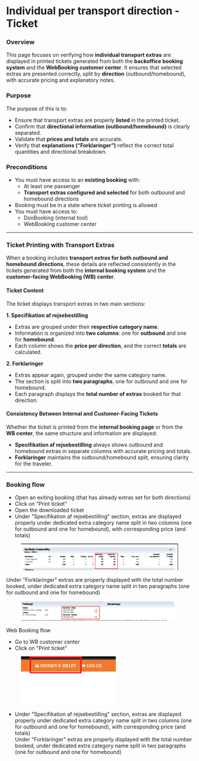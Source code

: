 # Individual per transport direction - Ticket

### **Overview**

This page focuses on verifying how **individual transport extras** are displayed in printed tickets generated from both the **backoffice booking system** and the **WebBooking customer center**. It ensures that selected extras are presented correctly, split by **direction** (outbound/homebound), with accurate pricing and explanatory notes.

### **Purpose**

The purpose of this is to:

* Ensure that transport extras are properly **listed** in the printed ticket.
* Confirm that **directional information (outbound/homebound)** is clearly separated.
* Validate that **prices and totals** are accurate.
* Verify that **explanations (“Forklaringer”)** reflect the correct total quantities and directional breakdown.

### **Preconditions**

* You must have access to an **existing booking** with:
  * At least one passenger
  * **Transport extras configured and selected** for both outbound and homebound directions
* Booking must be in a state where ticket printing is allowed
* You must have access to:
  * DooBooking (internal tool)
  * WebBooking customer center

***

### Ticket Printing with Transport Extras

When a booking includes **transport extras for both outbound and homebound directions**, these details are reflected consistently in the tickets generated from both the **internal booking system** and the **customer-facing WebBooking (WB) center**.

#### Ticket Content

The ticket displays transport extras in two main sections:

**1. Specifikation af rejsebestilling**

* Extras are grouped under their **respective category name**.
* Information is organized into **two columns**: one for **outbound** and one for **homebound**.
* Each column shows the **price per direction**, and the correct **totals** are calculated.

**2. Forklaringer**

* Extras appear again, grouped under the same category name.
* The section is split into **two paragraphs**, one for outbound and one for homebound.
* Each paragraph displays the **total number of extras** booked for that direction.

#### Consistency Between Internal and Customer-Facing Tickets

Whether the ticket is printed from the **internal booking page** or from the **WB center**, the same structure and information are displayed:

* **Specifikation af rejsebestilling** always shows outbound and homebound extras in separate columns with accurate pricing and totals.
* **Forklaringer** maintains the outbound/homebound split, ensuring clarity for the traveler.

***

### **Booking flow**

* Open an exiting booking (that has already extras set for both directions)
* Click on "Print ticket"
* Open the downloaded ticket
* Under "Specifikation af rejsebestilling" section, extras are displayed properly under dedicated extra category name split in two columns (one for outbound and one for homebound), with corresponding price (and totals)

<figure><img src="../../.gitbook/assets/image (322).png" alt=""><figcaption></figcaption></figure>

&#x20;     Under "Forklaringer" extras are properly displayed with the total number booked, under dedicated extra category name split in two paragraphs (one for outbound and one for homebound)

<figure><img src="../../.gitbook/assets/image (323).png" alt=""><figcaption></figcaption></figure>



Web Booking flow

* Go to WB customer center
* Click on "Print ticket"

<figure><img src="../../.gitbook/assets/image (324).png" alt=""><figcaption></figcaption></figure>

* Under "Specifikation af rejsebestilling" section, extras are displayed properly under dedicated extra category name split in two columns (one for outbound and one for homebound), with corresponding price (and totals)
  \
  Under "Forklaringer" extras are properly displayed with the total number booked, under dedicated extra category name split in two paragraphs (one for outbound and one for homebound)
